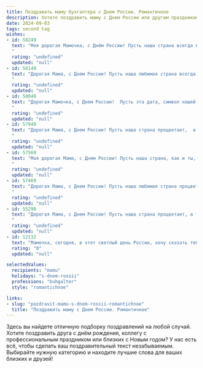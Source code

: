 ```yaml
---
title: Поздравить маму бухгалтера с Днем России. Романтичное
description: Хотите поздравить маму с Днем России или другим праздником? Наш ИИ создаст незабываемое поздравление, а вы обязательно выделитесь среди других.  
date: 2024-09-03
tags: second tag
wishes:
- id: 58249
  text: "Моя дорогая Мамочка, с Днём России! Пусть наша страна всегда будет такой же сильной и красивой, как твоя любовь, а твоя работа бухгалтера приносит радость и стабильность. Ты — моя опора, мое вдохновение, и  я безмерно  счастлив быть твоим сыном.
  "
  rating: "undefined"
  updated: "null"
- id: 58149
  text: "Дорогая Мама, с Днем России! Пусть наша любимая страна всегда будет процветать, а ты, моя прекрасная бухгалтерия, будешь всегда в ее сердце, строя ее благополучие с такой же любовью и точностью, как строешь наш уютный дом.
  "
  rating: "undefined"
  updated: "null"
- id: 58049
  text: "Дорогая Мамочка, с Днем России!  Пусть эта дата, символ нашей великой страны, всегда напоминает тебе о любви, которую ты даришь нам. Ты - опора нашей семьи, и твой труд бухгалтера - это тоже вклад в процветание нашего Отечества. Пусть жизнь будет полна радости, благополучия и вдохновения.
  "
  rating: "undefined"
  updated: "null"
- id: 57949
  text: "Дорогая Мама, с Днем России! Пусть наша страна процветает,  а ты, мой верный компас и опора,  всегда остаешься  самой  великолепной женщиной,  даже когда работаешь над  финансовыми отчетами!
  "
  rating: "undefined"
  updated: "null"
- id: 57569
  text: "Моя дорогая Мама, с Днем России! Пусть наша страна, как и ты, всегда будет сильной,  уверенной в себе и  полной любви.  Пусть твоя работа бухгалтера приносит тебе радость и финансовое благополучие, ведь ты вкладываешь в нее столько заботы и  преданности.  Я  люблю тебя,  с праздником!
  "
  rating: "undefined"
  updated: "null"
- id: 57469
  text: "Дорогая Мама, с Днем России! Пусть наша любимая страна процветает, а ты, как всегда, остаёшься её опорой, как настоящий бухгалтер, строящий крепкую финансовую основу нашей семьи.  С любовью и благодарностью за твою заботу и нежность!
  "
  rating: "undefined"
  updated: "null"
- id: 55290
  text: "Дорогая Мама, с Днем России! Пусть наша страна процветает, а ты, моя любимая бухгалтерша, всегда будешь окружена любовью, счастьем и успехом. Ты — основа нашего дома, моя нежная душа, моя опора и вдохновение.
  "
  rating: "undefined"
  updated: "null"
- id: 12132
  text: "Мамочка, сегодня, в этот светлый день России, хочу сказать тебе огромное спасибо за всё, что ты делаешь для нас с папой. Твоя мудрость и забота, как бухгалтер, делают нашу жизнь более упорядоченной и спокойной. Пусть каждый день приносит тебе радость и улыбки, а любовь твоя будет всегда с нами. С Днём России, дорогая! Ты – наша гордость и опора."
  rating: "0"
  updated: "null"

selectedValues:
  recipients: "mamu"
  holidays: "s-dnem-rossii"
  professions: "buhgalter"
  style: "romantichnoe"

links:
- slug: "pozdravit-mamu-s-dnem-rossii-romantichnoe"
  title: "Поздравить маму с Днем России. Романтичное"
---
```


Здесь вы найдете отличную подборку поздравлений на любой случай. 
Хотите поздравить друга с днём рождения, коллегу с профессиональным праздником или близких с Новым годом? У нас есть всё, чтобы сделать ваш поздравительный текст незабываемым. Выбирайте нужную категорию и находите лучшие слова для ваших близких и друзей!
